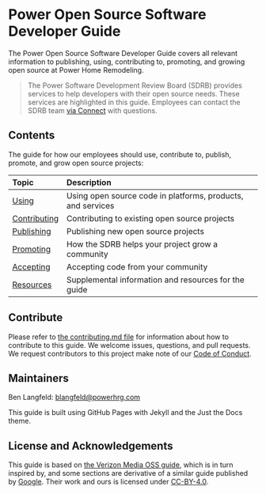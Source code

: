 # Power Open Source Software Developer Guide

The Power Open Source Software Developer Guide covers all relevant information to publishing, using, contributing to, promoting, and growing open source at Power Home Remodeling.

> The Power Software Development Review Board (SDRB) provides services to help developers with their open source needs. These services are highlighted in this guide. Employees can contact the SDRB team [via Connect](https://nitro.powerhrg.com/connect#rooms/56351) with questions.

## Contents

The guide for how our employees should use, contribute to, publish, promote, and grow open source projects:

| Topic | Description |
| :------------- |:-------------|
| [Using](/oss-guide/docs/using/using.html) | Using open source code in platforms, products, and services |
| [Contributing](/oss-guide/docs/contributing/contributing.html) | Contributing to existing open source projects |
| [Publishing](/oss-guide/docs/publishing/publish.html) | Publishing new open source projects |
| [Promoting](/oss-guide/docs/promoting/support.html) | How the SDRB helps your project grow a community |
| [Accepting](/oss-guide/docs/accepting/accepting.html) | Accepting code from your community |
| [Resources](/oss-guide/docs/resources/resources.html) | Supplemental information and resources for the guide |

## Contribute

Please refer to [the contributing.md file](https://github.com/powerhome/oss-guide/blob/master/Contributing.md) for information about how to contribute to this guide. We welcome issues, questions, and pull requests. We request contributors to this project make note of our [Code of Conduct](https://github.com/powerhome/oss-guide/blob/master/Code-of-conduct.md).

## Maintainers

Ben Langfeld: blangfeld@powerhrg.com

This guide is built using GitHub Pages with Jekyll and the Just the Docs theme.

## License and Acknowledgements

This guide is based on [the Verizon Media OSS guide](https://github.com/VerizonMedia/oss-guide), which is in turn inspired by, and some sections are derivative of a similar guide published by [Google](https://opensource.google.com/docs/using/license/). Their work and ours is licensed under [CC-BY-4.0](https://creativecommons.org/licenses/by/4.0/).

